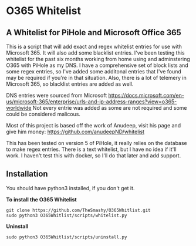# O365 Whitelist

## A Whitelist for PiHole and Microsoft Office 365

This is a script that will add exact and regex whitelist entries for use with Microsoft 365.  It will also add some blacklist entries.  I've been testing this whitelist for the past six months working from home using and adminstering O365 with PiHole as my DNS.  I have a comprehensive set of block lists and some regex entries, so I've added some additonal entries that I've found may be required if you're in that situation.  Also, there is a lot of telemery in Microsoft 365, so blacklist entries are added as well.

DNS entries were sourced from Microsoft https://docs.microsoft.com/en-us/microsoft-365/enterprise/urls-and-ip-address-ranges?view=o365-worldwide
Not every entrie was added as some are not required and some could be considered malicous.

Most of this project is based off the work of Anudeep, visit his page and give him money: https://github.com/anudeepND/whitelist

This has been tested on version 5 of PiHole, it really relies on the database to make regex entries.  There is a text whitelist, but I have no idea if it'll work.  I haven't test this with docker, so I'll do that later and add support.

## Installation
You should have python3 installed, if you don't get it.  

**To install the O365 Whitelist**

    git clone https://github.com/TheSmashy/O365Whitlist.git  
    sudo python3 O365Whitlist/scripts/whitelist.py  

**Uninstall**  

    sudo python3 O365Whitlist/scripts/uninstall.py  
